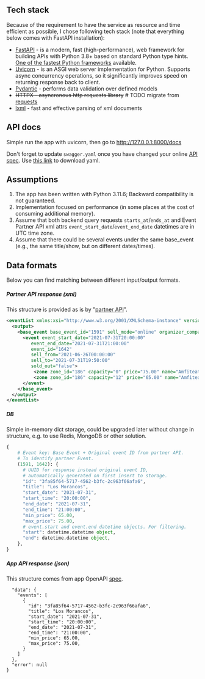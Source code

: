 ## Tech stack

Because of the requirement to have the service as resource and time efficient as possible, I chose following tech stack (note that everything below comes with FastAPI installation):

* [FastAPI](https://fastapi.tiangolo.com/) - is a modern, fast (high-performance), web framework for building APIs with Python 3.8+ based on standard Python type hints. [One of the fastest Python frameworks](https://fastapi.tiangolo.com/benchmarks/) available.
* [Uvicorn](https://www.uvicorn.org/) - is an ASGI web server implementation for Python. Supports async concurrency operations, so it significantly improves speed on returning response back to client.
* [Pydantic](https://docs.pydantic.dev/latest/) - performs data validation over defined models
* <s>HTTPX - asyncronous http requests library</s>  # TODO migrate from [requests](https://pypi.org/project/requests/)
* [lxml](https://lxml.de/) - fast and effective parsing of xml documents


## API docs

Simple run the app with uvicorn, then go to http://127.0.0.1:8000/docs

Don't forget to update `swagger.yaml` once you have changed your online [API spec](https://app.swaggerhub.com/apis-docs/luis-pintado-feverup/backend-test/1.0.0). Use [this link](https://api.swaggerhub.com/apis/luis-pintado-feverup/backend-test/1.0.0/swagger.yaml) to download yaml.


## Assumptions

1. The app has been written with Python 3.11.6; Backward compatibility is not guaranteed.
2. Implementation focused on performance (in some places at the cost of consuming additional memory).
3. Assume that both backend query requests `starts_at`/`ends_at` and Event Partner API xml attrs `event_start_date`/`event_end_date` datetimes are in UTC time zone.
4. Assume that there could be several events under the same base_event (e.g., the same title/show, but on different dates/times).

## Data formats

Below you can find matching between different input/output formats.

##### Partner API response (xml)
This structure is provided as is by "[partner API](https://provider.code-challenge.feverup.com/api/events)".
```xml
<eventList xmlns:xsi="http://www.w3.org/2001/XMLSchema-instance" version="1.0" xsi:noNamespaceSchemaLocation="eventList.xsd">
  <output>
    <base_event base_event_id="1591" sell_mode="online" organizer_company_id="1" title="Los Morancos">
      <event event_start_date="2021-07-31T20:00:00"
         event_end_date="2021-07-31T21:00:00"
         event_id="1642"
         sell_from="2021-06-26T00:00:00"
         sell_to="2021-07-31T19:50:00"
         sold_out="false">
          <zone zone_id="186" capacity="0" price="75.00" name="Amfiteatre" numbered="true"/>
          <zone zone_id="186" capacity="12" price="65.00" name="Amfiteatre" numbered="false"/>
      </event>
    </base_event>
  </output>
</eventList>
```

##### DB
Simple in-memory dict storage, could be upgraded later without change in structure, e.g. to use Redis, MongoDB or other solution.

```python
{
    # Event key: Base Event + Original event ID from partner API.
    # To identify partner Event.
    (1591, 1642): {
      # UUID for response instead original event ID,
      # automatically generated on first insert to storage.
      "id": "3fa85f64-5717-4562-b3fc-2c963f66afa6",
      "title": "Los Morancos",
      "start_date": "2021-07-31",
      "start_time": "20:00:00",
      "end_date": "2021-07-31",
      "end_time": "21:00:00",
      "min_price": 65.00,
      "max_price": 75.00,
      # event.start and event.end datetime objects. For filtering.
      "start": datetime.datetime object,
      "end": datetime.datetime object,
    },
}
```

##### App API response (json)
This structure comes from app OpenAPI [spec](https://app.swaggerhub.com/apis-docs/luis-pintado-feverup/backend-test/1.0.0#/default/searchEvents).
```json{
  "data": {
    "events": [
      {
        "id": "3fa85f64-5717-4562-b3fc-2c963f66afa6",
        "title": "Los Morancos",
        "start_date": "2021-07-31",
        "start_time": "20:00:00",
        "end_date": "2021-07-31",
        "end_time": "21:00:00",
        "min_price": 65.00,
        "max_price": 75.00,
      }
    ]
  },
  "error": null
}
```